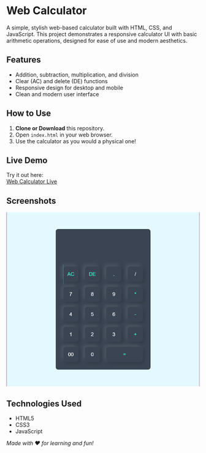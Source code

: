 # Web Calculator

A simple, stylish web-based calculator built with HTML, CSS, and JavaScript. This project demonstrates a responsive calculator UI with basic arithmetic operations, designed for ease of use and modern aesthetics.

## Features

- Addition, subtraction, multiplication, and division
- Clear (AC) and delete (DE) functions
- Responsive design for desktop and mobile
- Clean and modern user interface

## How to Use

1. **Clone or Download** this repository.
2. Open `index.html` in your web browser.
3. Use the calculator as you would a physical one!

## Live Demo

Try it out here:  
[Web Calculator Live](https://ashiqursaron.github.io/Web_Calculator/)  

## Screenshots

![Calculator Screenshot](image.png)  

## Technologies Used

- HTML5
- CSS3
- JavaScript



*Made with ❤️ for learning and fun!*